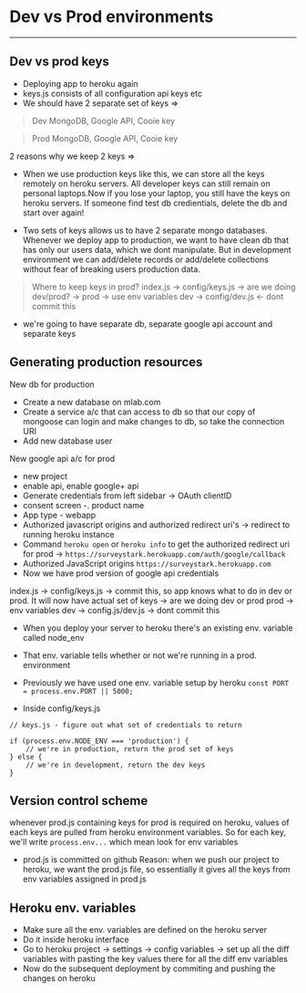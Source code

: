 # Dev vs Prod environments 
_____________________________________________________________________

## Dev vs prod keys
- Deploying app to heroku again
- keys.js consists of all configuration api keys etc
- We should have 2 separate set of keys =>

> Dev
MongoDB, Google API, Cooie key

> Prod
MongoDB, Google API, Cooie key

2 reasons why we keep 2 keys => 
 - When we use production keys like this, we can store all the keys remotely on heroku servers. All developer keys can still remain on personal laptops.Now if you lose your laptop, you still have the keys on heroku servers. If someone find test db credientials, delete the db and start over again!

- Two sets of keys allows us to have 2 separate mongo databases.
Whenever we deploy app to production, we want to have clean db that has only our users data, which we dont manipulate. But in development environment we can add/delete records or add/delete collections without fear of breaking users production data.

> Where to keep keys in prod?
index.js -> config/keys.js -> are we doing dev/prod? -> 
prod -> use env variables
dev -> config/dev.js <- dont commit this

- we're going to have separate db, separate google api account and separate keys


## Generating production resources

New db for production
- Create a new database on mlab.com
- Create a service a/c that can access to db so that our copy of mongoose can login and make changes to db, so take the connection URI
- Add new database user


New google api a/c for prod
- new project
- enable api, enable google+ api 
- Generate credentials from left sidebar -> OAuth clientID
- consent screen -. product name
- App type - webapp
- Authorized javascript origins and authorized redirect uri's -> redirect to running heroku instance
- Command `heroku open` or `heroku info` to get the authorized redirect uri for prod -> `https://surveystark.herokuapp.com/auth/google/callback`
- Authorized JavaScript origins `https://surveystark.herokuapp.com`
- Now we have prod version of google api credentials


index.js -> config/keys.js -> commit this, so app knows what to do in dev or prod. It will now have actual set of keys -> are we doing dev or prod
prod -> env variables
dev -> config.js/dev.js -> dont commit this


- When you deploy your server to heroku there's an existing env. variable called node_env
- That env. variable tells whether or not we're running in a prod. environment
- Previously we have used one env. variable setup by heroku
`const PORT = process.env.PORT || 5000;`

- Inside config/keys.js
```
// keys.js - figure out what set of credentials to return

if (process.env.NODE_ENV === 'production') {
    // we're in production, return the prod set of keys
} else {
    // we're in development, return the dev keys
}
```


## Version control scheme
whenever prod.js containing keys for prod is required on heroku, values of each keys   are pulled from heroku environment variables. So for each key, we'll write `process.env...` which mean look for env variables

- prod.js is committed on github
Reason: when we push our project to heroku, we want the prod.js file, so essentially it gives all the keys from env variables assigned in prod.js


## Heroku env. variables
- Make sure all the env. variables are defined on the heroku server
- Do it inside heroku interface
- Go to heroku project -> settings -> config variables -> set up all the diff variables with pasting the key values there for all the diff env variables
- Now do the subsequent deployment by commiting and pushing the changes on heroku